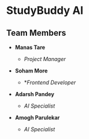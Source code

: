 # StudyBuddy AI

## Team Members

- **Manas Tare**
  - *Project Manager*

- **Soham More**
  - **Frontend Developer*

- **Adarsh Pandey**
  - *AI Specialist*

- **Amogh Parulekar**
  - *AI Specialist*
